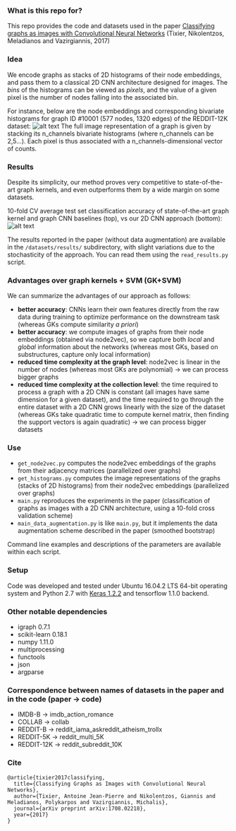 ### What is this repo for?
This repo provides the code and datasets used in the paper [Classifying graphs as images with Convolutional Neural Networks](https://arxiv.org/abs/1708.02218) (Tixier, Nikolentzos, Meladianos and Vazirgiannis, 2017)

### Idea
We encode graphs as stacks of 2D histograms of their node embeddings, and pass them to a classical 2D CNN architecture designed for images. The *bins* of the histograms can be viewed as *pixels*, and the value of a given pixel is the number of nodes falling into the associated bin.

For instance, below are the node embeddings and corresponding bivariate histograms for graph ID #10001 (577 nodes, 1320 edges) of the REDDIT-12K dataset:
![alt text](https://github.com/Tixierae/graph_2D_CNN/raw/master/image_example_graph_cnn_github.png)
The full image representation of a graph is given by stacking its n_channels bivariate histograms (where n_channels can be 2,5...). Each pixel is thus associated with a n_channels-dimensional vector of counts.

### Results
Despite its simplicity, our method proves very competitive to state-of-the-art graph kernels, and even outperforms them by a wide margin on some datasets. 

10-fold CV average test set classification accuracy of state-of-the-art graph kernel and graph CNN baselines (top), vs our 2D CNN approach (bottom):
![alt text](https://github.com/Tixierae/graph_2D_CNN/raw/master/results_graph_cnn_github.png)

The results reported in the paper (without data augmentation) are available in the `/datasets/results/` subdirectory, with slight variations due to the stochasticity of the approach. You can read them using the `read_results.py` script.

### Advantages over graph kernels + SVM (GK+SVM)
We can summarize the advantages of our approach as follows:
* **better accuracy**: CNNs learn their own features directly from the raw data during training to optimize performance on the downstream task (whereas GKs compute similarity *a priori*)
* **better accuracy**: we compute images of graphs from their node embeddings (obtained via node2vec), so we capture both *local* and *global* information about the networks (whereas most GKs, based on substructures, capture only local information)
* **reduced time complexity at the graph level**: node2vec is linear in the number of nodes (whereas most GKs are polynomial) -> we can process bigger graphs
* **reduced time complexity at the collection level**: the time required to process a graph with a 2D CNN is constant (all images have same dimension for a given dataset), and the time required to go through the entire dataset with a 2D CNN grows linearly with the size of the dataset (whereas GKs take quadratic time to compute kernel matrix, then finding the support vectors is again quadratic) -> we can process bigger datasets


### Use
* `get_node2vec.py` computes the node2vec embeddings of the graphs from their adjacency matrices (parallelized over graphs)
* `get_histograms.py` computes the image representations of the graphs (stacks of 2D histograms) from their node2vec embeddings (parallelized over graphs)
* `main.py` reproduces the experiments in the paper (classification of graphs as images with a 2D CNN architecture, using a 10-fold cross validation scheme)
* `main_data_augmentation.py` is like `main.py`, but it implements the data augmentation scheme described in the paper (smoothed bootstrap)

Command line examples and descriptions of the parameters are available within each script.

### Setup 
Code was developed and tested under Ubuntu 16.04.2 LTS 64-bit operating system and Python 2.7 with [Keras 1.2.2](https://faroit.github.io/keras-docs/1.2.2/) and tensorflow 1.1.0 backend.

### Other notable dependencies
* igraph 0.7.1
* scikit-learn 0.18.1
* numpy 1.11.0
* multiprocessing
* functools
* json
* argparse

### Correspondence between names of datasets in the paper and in the code (paper -> code)
* IMDB-B -> imdb_action_romance
* COLLAB -> collab
* REDDIT-B -> reddit_iama_askreddit_atheism_trollx
* REDDIT-5K -> reddit_multi_5K
* REDDIT-12K -> reddit_subreddit_10K

### Cite
````
@article{tixier2017classifying,
  title={Classifying Graphs as Images with Convolutional Neural Networks},
  author={Tixier, Antoine Jean-Pierre and Nikolentzos, Giannis and Meladianos, Polykarpos and Vazirgiannis, Michalis},
  journal={arXiv preprint arXiv:1708.02218},
  year={2017}
}
````
